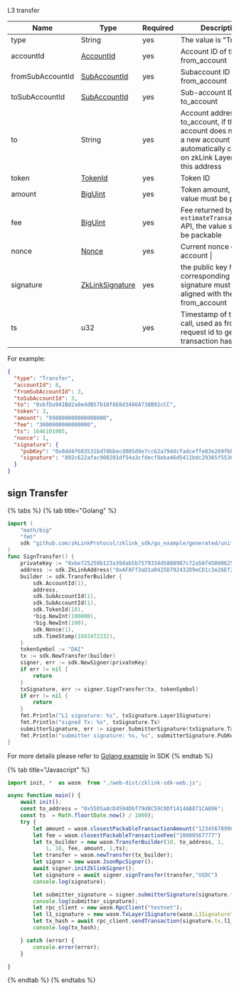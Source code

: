 L3 transfer

<table>
<thead><tr><th width="20">Name</th><th width="20">Type</th><th width="10">Required</th><th width="250">Description</th></tr></thead>
<tbody>
<tr><td> type                                       </td><td> String                             </td><td> yes                              </td><td> The value is "Transfer"                                                                                                                         </td></tr>
<tr><td> accountId                                  </td><td> <a href="../basic-types.md#accountid">AccountId</a>                          </td><td> yes                              </td><td> Account ID of the from_account                                                                                                                  </td></tr>
<tr><td> fromSubAccountId                           </td><td> <a href="../basic-types.md#subaccountid">SubAccountId</a>                       </td><td> yes                              </td><td> Subaccount ID of the from_account                                                                                                               </td></tr>
<tr><td> toSubAccountId                             </td><td> <a href="../basic-types.md#subaccountid">SubAccountId</a>                       </td><td> yes                              </td><td> Sub-account ID of the to_account                                                                                                                </td></tr>
<tr><td> to                                         </td><td> String                             </td><td> yes                              </td><td> Account address of the to_account, if the account does not exist, a new account will be automatically created on zkLink Layer3 for this address </td></tr>
<tr><td> token                                      </td><td> <a href="../basic-types.md#tokenid">TokenId</a>                            </td><td> yes                              </td><td> Token ID                                                                                                                                        </td></tr>
<tr><td> amount                                     </td><td> <a href="../../private-key-and-signature/encode/algorithm.md">BigUint</a> </td><td> yes                              </td><td> Token amount, the value must be packable                                                                                                        </td></tr>
<tr><td> fee                                        </td><td> <a href="../../private-key-and-signature/encode/algorithm.md">BigUint</a> </td><td> yes                              </td><td> Fee returned by <code>estimateTransactionFee</code> API, the value should be packable                                                           </td></tr>
<tr><td> nonce </td><td> <a href="../basic-types.md#nonce">Nonce</a> </td><td> yes </td><td> Current nonce of the account                                                                                                                    |
<tr><td>signature </td><td> <a href="../basic-types.md#zklinksignature">ZkLinkSignature</a> </td><td> yes </td><td> the public key hash corresponding to the signature must be aligned with the from_account </td></tr>
<tr><td> ts                                         </td><td> u32                                </td><td> yes                              </td><td> Timestamp of the API call, used as front-end request id to generate transaction hash                                                            </td></tr>
</tbody>
</table>

For example:

```json
{
  "type": "Transfer",
  "accountId": 8,
  "fromSubAccountId": 3,
  "toSubAccountId": 3,
  "to": "0xbfDa941Bd2a0eddB57b10f8E8d3486A738B92cCC",
  "token": 3,
  "amount": "998000000000000000",
  "fee": "3000000000000000",
  "ts": 1646101085,
  "nonce": 1,
  "signature": {
    "pubKey": "0x0dd4f603531bd78bbecd005d9e7cc62a794dcfadceffe03e269fbb6b72e9c724",
    "signature": "892c622afac908201df54a3cfdecf8eba46d5411bdc29365f5536f024c195f2893d6313a6371fe1659830e2560c1eaedbafcc835837593d017cd557074f0bb03"
  }
}
```

## sign Transfer
{% tabs %}
{% tab title="Golang" %}
```go
import (
	"math/big"
	"fmt"
	sdk "github.com/zkLinkProtocol/zklink_sdk/go_example/generated/uniffi/zklink_sdk"
)
func SignTransfer() {
    privateKey := "0xbe725250b123a39dab5b7579334d5888987c72a58f4508062545fe6e08ca94f4"
    address := sdk.ZkLinkAddress("0xAFAFf3aD1a0425D792432D9eCD1c3e26Ef2C42E9")
    builder := sdk.TransferBuilder {
        sdk.AccountId(1),
        address,
        sdk.SubAccountId(1),
        sdk.SubAccountId(1),
        sdk.TokenId(18),
        *big.NewInt(100000),
        *big.NewInt(100),
        sdk.Nonce(1),
        sdk.TimeStamp(1693472232),
    }
    tokenSymbol := "DAI"
    tx := sdk.NewTransfer(builder)
    signer, err := sdk.NewSigner(privateKey)
    if err != nil {
        return
    }
    txSignature, err := signer.SignTransfer(tx, tokenSymbol)
    if err != nil {
        return
    }
    fmt.Println("L1 signature: %s", txSignature.Layer1Signature)
    fmt.Println("signed Tx: %s", txSignature.Tx)
    submitterSignature, err := signer.SubmitterSignature(txSignature.Tx)
    fmt.Println("submitter signature: %s, %s", submitterSignature.PubKey, submitterSignature.Signature)
}
```
For more details please refer to [Golang example](https://github.com/zkLinkProtocol/zklink_sdk/tree/main/examples/Golang) in SDK
{% endtab %}

{% tab title="Javascript" %}

```javascript
import init, *  as wasm  from "./web-dist/zklink-sdk-web.js";

async function main() {
    await init();
    const to_address = "0x5505a8cD4594Dbf79d8C59C0Df1414AB871CA896";
    const ts  = Math.floor(Date.now() / 1000);
    try {
        let amount = wasm.closestPackableTransactionAmount("1234567899808787");
        let fee = wasm.closestPackableTransactionFee("10000567777")
        let tx_builder = new wasm.TransferBuilder(10, to_address, 1,
            1, 18, fee, amount, 1,ts);
        let transfer = wasm.newTransfer(tx_builder);
        let signer = new wasm.JsonRpcSigner();
        await signer.initZklinkSigner();
        let signature = await signer.signTransfer(transfer,"USDC")
        console.log(signature);

        let submitter_signature = signer.submitterSignature(signature.tx);
        console.log(submitter_signature);
        let rpc_client = new wasm.RpcClient("testnet");
        let l1_signature = new wasm.TxLayer1Signature(wasm.L1SignatureType.Eth,signature.eth_signature);
        let tx_hash = await rpc_client.sendTransaction(signature.tx,l1_signature,submitter_signature);
        console.log(tx_hash);

    } catch (error) {
        console.error(error);
    }

}
```
{% endtab %}
{% endtabs %}


